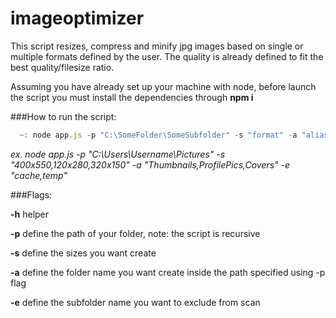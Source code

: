 # imageoptimizer 

This script resizes, compress and minify jpg images based on single or multiple formats defined by the user.
The quality is already defined to fit the best quality/filesize ratio.

Assuming you have already set up your machine with node, before launch the script you must install the dependencies through **npm i**

###How to run the script:

```javascript
  ~: node app.js -p "C:\SomeFolder\SomeSubfolder" -s "format" -a "alias" -e "excluded folders"
```

_ex. node app.js -p "C:\Users\Username\Pictures" -s "400x550,120x280,320x150" -a "Thumbnails,ProfilePics,Covers" -e "cache,temp"_

###Flags:

**-h** helper 

**-p** define the path of your folder, note: the script is recursive 

**-s** define the sizes you want create

**-a** define the folder name you want create inside the path specified using -p flag

**-e** define the subfolder name you want to exclude from scan
